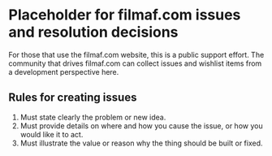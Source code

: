 # Placeholder for filmaf.com issues and resolution decisions

For those that use the filmaf.com website, this is a public support effort. The community that drives filmaf.com can collect issues and wishlist items from a development perspective here.

## Rules for creating issues
1. Must state clearly the problem or new idea.
1. Must provide details on where and how you cause the issue, or how you would like it to act.
1. Must illustrate the value or reason why the thing should be built or fixed.
